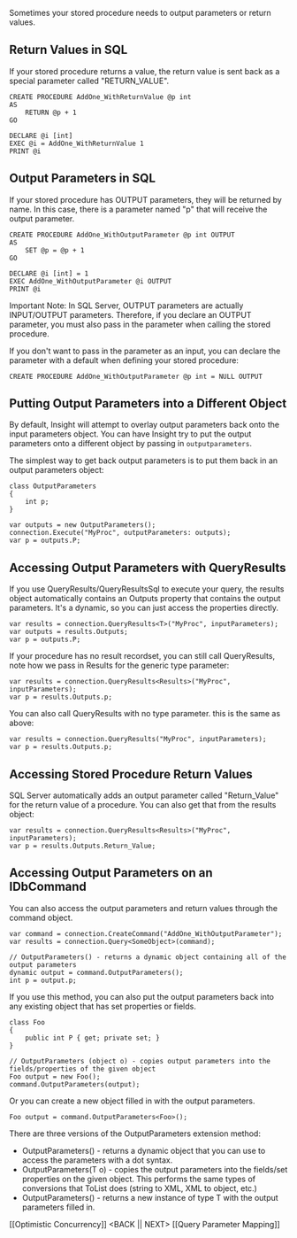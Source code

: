 Sometimes your stored procedure needs to output parameters or return values.

## Return Values in SQL ##

If your stored procedure returns a value, the return value is sent back as a special parameter called "RETURN_VALUE".

	CREATE PROCEDURE AddOne_WithReturnValue @p int
	AS
		RETURN @p + 1
	GO
	
	DECLARE @i [int]
	EXEC @i = AddOne_WithReturnValue 1
	PRINT @i

## Output Parameters in SQL ##

If your stored procedure has OUTPUT parameters, they will be returned by name. In this case, there is a parameter named "p" that will receive the output parameter.

	CREATE PROCEDURE AddOne_WithOutputParameter @p int OUTPUT
	AS
		SET @p = @p + 1
	GO
	
	DECLARE @i [int] = 1
	EXEC AddOne_WithOutputParameter @i OUTPUT
	PRINT @i

Important Note: In SQL Server, OUTPUT parameters are actually INPUT/OUTPUT parameters. Therefore, if you declare an OUTPUT parameter, you must also pass in the parameter when calling the stored procedure.

If you don't want to pass in the parameter as an input, you can declare the parameter with a default when defining your stored procedure:

	CREATE PROCEDURE AddOne_WithOutputParameter @p int = NULL OUTPUT

## Putting Output Parameters into a Different Object ##

By default, Insight will attempt to overlay output parameters back onto the input parameters object.
You can have Insight try to put the output parameters onto a different object by passing in `outputparameters`.

The simplest way to get back output parameters is to put them back in an output parameters object:

	class OutputParameters
	{
		int p;
	}

	var outputs = new OutputParameters();
	connection.Execute("MyProc", outputParameters: outputs);
	var p = outputs.P;

## Accessing Output Parameters with QueryResults ##

If you use QueryResults/QueryResultsSql to execute your query, the results object automatically contains an Outputs property that contains the output parameters. It's a dynamic, so you can just access the properties directly.

	var results = connection.QueryResults<T>("MyProc", inputParameters);
	var outputs = results.Outputs;
	var p = outputs.P;

If your procedure has no result recordset, you can still call QueryResults, note how we pass in Results for the generic type parameter:

	var results = connection.QueryResults<Results>("MyProc", inputParameters);
	var p = results.Outputs.p;

You can also call QueryResults with no type parameter. this is the same as above:

	var results = connection.QueryResults("MyProc", inputParameters);
	var p = results.Outputs.p;

## Accessing Stored Procedure Return Values ##

SQL Server automatically adds an output parameter called "Return_Value" for the return value of a procedure. You can also get that from the results object:

	var results = connection.QueryResults<Results>("MyProc", inputParameters);
	var p = results.Outputs.Return_Value;

## Accessing Output Parameters on an IDbCommand ##

You can also access the output parameters and return values through the command object.

	var command = connection.CreateCommand("AddOne_WithOutputParameter");
	var results = connection.Query<SomeObject>(command);
	
	// OutputParameters() - returns a dynamic object containing all of the output parameters
	dynamic output = command.OutputParameters();
	int p = output.p;

If you use this method, you can also put the output parameters back into any existing object that has set properties or fields.

	class Foo
	{
		public int P { get; private set; }
	}

	// OutputParameters (object o) - copies output parameters into the fields/properties of the given object
	Foo output = new Foo();
	command.OutputParameters(output);

Or you can create a new object filled in with the output parameters.

	Foo output = command.OutputParameters<Foo>();

There are three versions of the OutputParameters extension method:

* OutputParameters() - returns a dynamic object that you can use to access the parameters with a dot syntax.
* OutputParameters<T>(T o) - copies the output parameters into the fields/set properties on the given object. This performs the same types of conversions that ToList<T> does (string to XML, XML to object, etc.)
* OutputParameters<T>() - returns a new instance of type T with the output parameters filled in.

[[Optimistic Concurrency]] <BACK || NEXT> [[Query Parameter Mapping]]